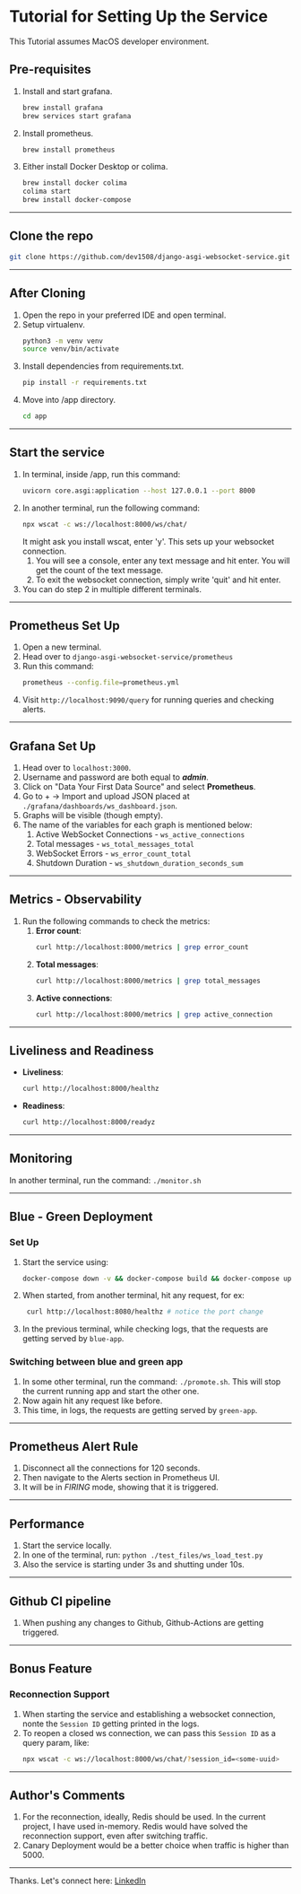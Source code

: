 # Tutorial for Setting Up the Service

This Tutorial assumes MacOS developer environment.

## Pre-requisites

1. Install and start grafana.
   ```bash
   brew install grafana
   brew services start grafana 
   ```
2. Install prometheus.
   ```bash
   brew install prometheus
   ```
3. Either install Docker Desktop or colima.
   ```bash
   brew install docker colima
   colima start
   brew install docker-compose
   ```


---

## Clone the repo

```bash
git clone https://github.com/dev1508/django-asgi-websocket-service.git
```

---

## After Cloning

1. Open the repo in your preferred IDE and open terminal.
2. Setup virtualenv.
   ```bash
   python3 -m venv venv
   source venv/bin/activate
   ```
3. Install dependencies from requirements.txt.
   ```bash
   pip install -r requirements.txt
   ```
4. Move into /app directory.
   ```bash
   cd app
   ```

---

## Start the service

1. In terminal, inside /app, run this command:
   ```bash
   uvicorn core.asgi:application --host 127.0.0.1 --port 8000
   ```
2. In another terminal, run the following command:
   ```bash
   npx wscat -c ws://localhost:8000/ws/chat/
   ```
   It might ask you install wscat, enter 'y'. This sets up your websocket connection.
   1. You will see a console, enter any text message and hit enter. You will get the count of the text message.
   2. To exit the websocket connection, simply write 'quit' and hit enter.
3. You can do step 2 in multiple different terminals.

---

## Prometheus Set Up
 
   1. Open a new terminal.
   2. Head over to `django-asgi-websocket-service/prometheus`
   3. Run this command:
       ```bash
       prometheus --config.file=prometheus.yml
       ```
   4. Visit `http://localhost:9090/query` for running queries and checking alerts.

---

## Grafana Set Up

   1. Head over to `localhost:3000`.
   2. Username and password are both equal to _**admin**_.
   3. Click on "Data Your First Data Source" and select **Prometheus**.
   4. Go to + → Import and upload JSON placed at `./grafana/dashboards/ws_dashboard.json`.
   5. Graphs will be visible (though empty).
   6. The name of the variables for each graph is mentioned below:
      1. Active WebSocket Connections - `ws_active_connections`
      2. Total messages - `ws_total_messages_total`
      3. WebSocket Errors - `ws_error_count_total`
      4. Shutdown Duration - `ws_shutdown_duration_seconds_sum`


---

## Metrics - Observability

1. Run the following commands to check the metrics:
   1. **Error count**:
      ```bash
      curl http://localhost:8000/metrics | grep error_count
      ```
   2. **Total messages**:
      ```bash
      curl http://localhost:8000/metrics | grep total_messages
      ```
   3. **Active connections**:
      ```bash
      curl http://localhost:8000/metrics | grep active_connection
      ```
      

---

## Liveliness and Readiness

- **Liveliness**:
   ```bash
   curl http://localhost:8000/healthz
   ```
- **Readiness**:
   ```bash
   curl http://localhost:8000/readyz
   ```
  
---

## Monitoring

In another terminal, run the command: `./monitor.sh`

---

## Blue - Green Deployment

### Set Up
1. Start the service using:
   ```bash
   docker-compose down -v && docker-compose build && docker-compose up
   ```
2. When started, from another terminal, hit any request, for ex:
   ```bash
    curl http://localhost:8080/healthz # notice the port change
   ```
3. In the previous terminal, while checking logs, that the requests are getting served by `blue-app`.
   

### Switching between blue and green app

1. In some other terminal, run the command: `./promote.sh`. This will stop the current running app and start the other one.
2. Now again hit any request like before.
3. This time, in logs, the requests are getting served by `green-app`.

---

## Prometheus Alert Rule

1. Disconnect all the connections for 120 seconds.
2. Then navigate to the Alerts section in Prometheus UI.
3. It will be in _FIRING_ mode, showing that it is triggered.

---

## Performance

1. Start the service locally.
2. In one of the terminal, run: `python ./test_files/ws_load_test.py`
3. Also the service is starting under 3s and shutting under 10s.

---

## Github CI pipeline

1. When pushing any changes to Github, Github-Actions are getting triggered.

---

## Bonus Feature

### Reconnection Support
1. When starting the service and establishing a websocket connection, nonte the `Session ID` getting printed in the logs.
2. To reopen a closed ws connection, we can pass this `Session ID` as a query param, like:
   ```bash
   npx wscat -c ws://localhost:8000/ws/chat/?session_id=<some-uuid>
   ```

---

## Author's Comments

1. For the reconnection, ideally, Redis should be used. In the current project, I have used in-memory. Redis would have solved the reconnection support, even after switching traffic. 
2. Canary Deployment would be a better choice when traffic is higher than 5000.

---

Thanks. 
Let's connect here: [LinkedIn](https://www.linkedin.com/in/dev-vrat-pathak-aa6570176/)